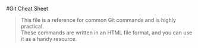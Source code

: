 #Git Cheat Sheet
> This file is a reference for common Git commands and is highly practical.  
> These commands are written in an HTML file format, and you can use it as a handy resource.
